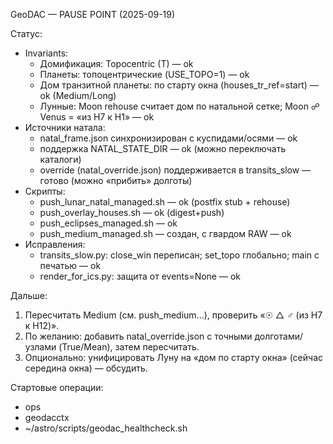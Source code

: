 GeoDAC — PAUSE POINT (2025-09-19)

Статус:
- Invariants:
  - Домификация: Topocentric (T) — ok
  - Планеты: топоцентрические (USE_TOPO=1) — ok
  - Дом транзитной планеты: по старту окна (houses_tr_ref=start) — ok (Medium/Long)
  - Лунные: Moon rehouse считает дом по натальной сетке; Moon ☍ Venus = «из H7 к H1» — ok
- Источники натала:
  - natal_frame.json синхронизирован с куспидами/осями — ok
  - поддержка NATAL_STATE_DIR — ok (можно переключать каталоги)
  - override (natal_override.json) поддерживается в transits_slow — готово (можно «прибить» долготы)
- Скрипты:
  - push_lunar_natal_managed.sh — ok (postfix stub + rehouse)
  - push_overlay_houses.sh — ok (digest+push)
  - push_eclipses_managed.sh — ok
  - push_medium_managed.sh — создан, с гвардом RAW — ok
- Исправления:
  - transits_slow.py: close_win переписан; set_topo глобально; main с печатью — ok
  - render_for_ics.py: защита от events=None — ok

Дальше:
1) Пересчитать Medium (см. push_medium...), проверить «☉ △ ♂ (из H7 к H12)».
2) По желанию: добавить natal_override.json с точными долготами/узлами (True/Mean), затем пересчитать.
3) Опционально: унифицировать Луну на «дом по старту окна» (сейчас середина окна) — обсудить.

Стартовые операции:
- ops
- geodacctx
- ~/astro/scripts/geodac_healthcheck.sh
